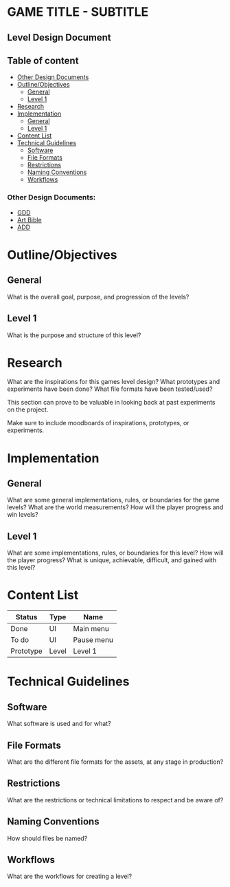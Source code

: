 # GAME TITLE - SUBTITLE

## Level Design Document

## Table of content

- [Other Design Documents](#other-design-documents)
- [Outline/Objectives](#outlineobjectives)
    - [General](#general)
    - [Level 1](#level-1)
- [Research](#research)
- [Implementation](#implementation)
    - [General](#general-1)
    - [Level 1](#level-1-1)
- [Content List](#content-list)
- [Technical Guidelines](#technical-guidelines)
    - [Software](#software)
    - [File Formats](#file-formats)
    - [Restrictions](#restrictions)
    - [Naming Conventions](#naming-conventions)
    - [Workflows](#workflows)

### Other Design Documents:

- [GDD](/game-design-document/gdd.md)
- [Art Bible](/art-bible/art-bible.md)
- [ADD](/audio-design-document/add.md)

# Outline/Objectives

## General

What is the overall goal, purpose, and progression of the levels?

## Level 1

What is the purpose and structure of this level?

# Research

What are the inspirations for this games level design? What prototypes and experiments have been done? What file formats have been tested/used?

This section can prove to be valuable in looking back at past experiments on the project.

Make sure to include moodboards of inspirations, prototypes, or experiments.

# Implementation

## General

What are some general implementations, rules, or boundaries for the game levels? What are the world measurements? How will the player progress and win levels?

## Level 1

What are some implementations, rules, or boundaries for this level? How will the player progress? What is unique, achievable, difficult, and gained with this level?

# Content List

| Status | Type | Name |
|---|---|---|
| Done | UI | Main menu |
| To do | UI | Pause menu |
| Prototype | Level | Level 1 |

# Technical Guidelines

## Software

What software is used and for what?

## File Formats

What are the different file formats for the assets, at any stage in production?

## Restrictions

What are the restrictions or technical limitations to respect and be aware of?

## Naming Conventions

How should files be named?

## Workflows

What are the workflows for creating a level?

